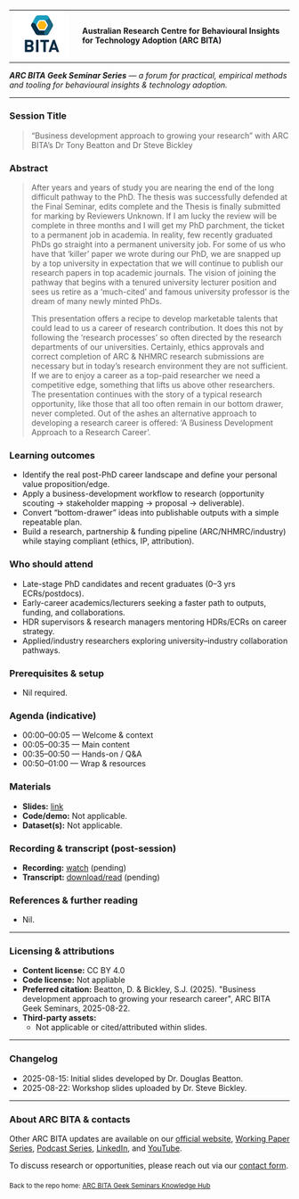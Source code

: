
<table>
  <tr>
    <td width="110">
      <a href="https://arcbita.org/">
        <img src="../../arcbita.png" alt="ARC BITA logo" width="100">
      </a>
    </td>
    <td>
      <strong>Australian Research Centre for Behavioural Insights for Technology Adoption (ARC BITA)</strong>
    </td>
  </tr>
</table>

_**ARC BITA Geek Seminar Series** — a forum for practical, empirical methods and tooling for behavioural insights & technology adoption._

---
### Session Title
> “Business development approach to growing your research” with ARC BITA’s Dr Tony Beatton and Dr Steve Bickley

### Abstract
> After years and years of study you are nearing the end of the long difficult pathway to the PhD. The thesis was successfully defended at the Final Seminar, edits complete and the Thesis is finally submitted for marking by Reviewers Unknown. If I am lucky the review will be complete in three months and I will get my PhD parchment, the ticket to a permanent job in academia. In reality, few recently graduated PhDs go straight into a permanent university job. For some of us who have that ‘killer’ paper we wrote during our PhD, we are snapped up by a top university in expectation that we will continue to publish our research papers in top academic journals. The vision of joining the pathway that begins with a tenured university lecturer position and sees us retire as a ‘much-cited’ and famous university professor is the dream of many newly minted PhDs.
>
> This presentation offers a recipe to develop marketable talents that could lead to us a career of research contribution. It does this not by following the ‘research processes’ so often directed by the research departments of our universities. Certainly, ethics approvals and correct completion of ARC & NHMRC research submissions are necessary but in today’s research environment they are not sufficient. If we are to enjoy a career as a top-paid researcher we need a competitive edge, something that lifts us above other researchers. The presentation continues with the story of a typical research opportunity, like those that all too often remain in our bottom drawer, never completed. Out of the ashes an alternative approach to developing a research career is offered: ‘A Business Development Approach to a Research Career’.


### Learning outcomes
- Identify the real post-PhD career landscape and define your personal value proposition/edge. 
- Apply a business-development workflow to research (opportunity scouting → stakeholder mapping → proposal → deliverable). 
- Convert “bottom-drawer” ideas into publishable outputs with a simple repeatable plan. 
- Build a research, partnership & funding pipeline (ARC/NHMRC/industry) while staying compliant (ethics, IP, attribution). 

### Who should attend
- Late-stage PhD candidates and recent graduates (0–3 yrs ECRs/postdocs). 
- Early-career academics/lecturers seeking a faster path to outputs, funding, and collaborations. 
- HDR supervisors & research managers mentoring HDRs/ECRs on career strategy. 
- Applied/industry researchers exploring university–industry collaboration pathways.


### Prerequisites & setup
- Nil required.

### Agenda (indicative)
- 00:00–00:05 — Welcome & context  
- 00:05–00:35 — Main content
- 00:35–00:50 — Hands-on / Q&A  
- 00:50–01:00 — Wrap & resources

### Materials
- **Slides:** [link](../../slides/2025-08-22-BusinessDevelopmentApproachToYourResearchCareer.pdf)
- **Code/demo:** Not applicable.
- **Dataset(s):** Not applicable.

### Recording & transcript (post-session)
- **Recording:** [watch](RECORDING_URL) (pending)
- **Transcript:** [download/read](TRANSCRIPT_URL) (pending)

### References & further reading
- Nil.

---

### Licensing & attributions
- **Content license:** CC BY 4.0
- **Code license:** Not appliable
- **Preferred citation:** Beatton, D. & Bickley, S.J. (2025). "Business development approach to growing your research career", ARC BITA Geek Seminars, 2025-08-22.
- **Third-party assets:**  
  - Not applicable or cited/attributed within slides.


---

### Changelog
- 2025-08-15: Initial slides developed by Dr. Douglas Beatton.
- 2025-08-22: Workshop slides uploaded by Dr. Steve Bickley.

---

### About ARC BITA & contacts
Other ARC BITA updates are available on our [official website](https://arcbita.org/), [Working Paper Series](https://arcbita.org/publications), [Podcast Series](https://arcbita.org/podcast-1), [LinkedIn](https://www.linkedin.com/company/arc-ittc-bita/), and [YouTube](https://www.youtube.com/@ARCBITA).  

To discuss research or opportunities, please reach out via our [contact form](https://arcbita.org/contact).

<sub>Back to the repo home: [ARC BITA Geek Seminars Knowledge Hub](../../../README.md)</sub>

